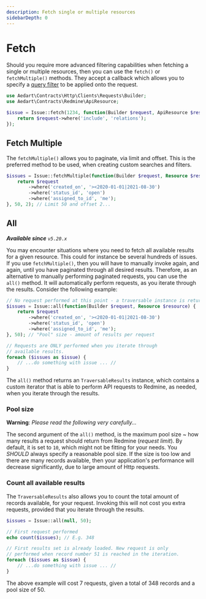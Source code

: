 ```yaml
---
description: Fetch single or multiple resources
sidebarDepth: 0
---
```


# Fetch

Should you require more advanced filtering capabilities when fetching a single or multiple resources, then you can use the `fetch()` or `fetchMultiple()` methods. 
They accept a callback which allows you to specify a [query filter](../../http/clients/query) to be applied onto the request.

```php
use Aedart\Contracts\Http\Clients\Requests\Builder;
use Aedart\Contracts\Redmine\ApiResource;

$issue = Issue::fetch(1234, function(Builder $request, ApiResource $resource) {
    return $request->where('include', 'relations');
});
```

## Fetch Multiple

The `fetchMultiple()` allows you to paginate, via limit and offset. This is the preferred method to be used, when creating custom searches and filters.  

```php
$issues = Issue::fetchMultiple(function(Builder $request, Resource $resource) {
    return $request
        ->where('created_on', '><2020-01-01|2021-08-30')
        ->where('status_id', 'open')
        ->where('assigned_to_id', 'me');
}, 50, 2); // Limit 50 and offset 2...
```

## All

_**Available since** `v5.20.x`_

You may encounter situations where you need to fetch all available results for a given resource. This could for instance be several hundreds of issues.
If you use `fetchMultiple()`, then you will have to manually invoke again, and again, until you have paginated through all desired results.
Therefore, as an alternative to manually performing paginated requests, you can use the `all()` method. It will automatically perform requests, as you iterate through the results.
Consider the following example:

```php
// No request performed at this point - a traversable instance is returned
$issues = Issue::all(function(Builder $request, Resource $resource) {
    return $request
        ->where('created_on', '><2020-01-01|2021-08-30')
        ->where('status_id', 'open')
        ->where('assigned_to_id', 'me');
}, 50); // "Pool" size - amount of results per request

// Requests are ONLY performed when you iterate through
// available results.
foreach ($issues as $issue) {
    // ...do something with issue ... //
}
```

The `all()` method returns an `TraversableResults` instance, which contains a custom iterator that is able to perform API requests to Redmine, as needed, when you iterate through the results.

### Pool size

**Warning**: _Please read the following very carefully..._

The second argument of the `all()` method, is the maximum pool size ~ how many results a request should return from Redmine (_request limit_).
By default, it is set to `10`, which might not be fitting for your needs. You _SHOULD_ always specify a reasonable pool size.
If the size is too low and there are many records available, then your application's performance will decrease significantly, due to large amount of Http requests.

### Count all available results
 
The `TraversableResults` also allows you to count the total amount of records available, for your request.
Invoking this will not cost you extra requests, provided that you iterate through the results.

```php
$issues = Issue::all(null, 50);

// First request performed
echo count($issues); // E.g. 348

// First results set is already loaded. New request is only
// performed when record number 51 is reached in the iteration. 
foreach ($issues as $issue) {
    // ...do something with issue ... //
}
```

The above example will cost 7 requests, given a total of 348 records and a pool size of 50.